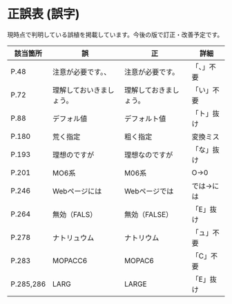 # 正誤表 (誤字)

現時点で判明している誤植を掲載しています。今後の版で訂正・改善予定です。

| 該当箇所 | 誤 | 正 | 詳細 |
| -- | -- | -- | -- |
| P.48 | 注意が必要です。、 | 注意が必要です。 | 「、」不要 |
| P.72 | 理解しておいきましょう。 | 理解しておきましょう。 | 「い」不要 |
| P.88 | デフォル値 | デフォルト値 | 「ト」抜け |
| P.180 | 荒く指定 | 粗く指定 | 変換ミス |
| P.193 | 理想のですが | 理想なのですが | 「な」抜け |
| P.201 | MO6系 | M06系 | O→0 |
| P.246 | Webページには | Webページでは | では→には |
| P.264 | 無効（FALS） | 無効（FALSE） | 「E」抜け |
| P.278 | ナトリュウム | ナトリウム | 「ュ」不要 |
| P.283 | MOPACC6 | MOPAC6 | 「C」不要 |
| P.285,286 | LARG | LARGE | 「E」抜け |
